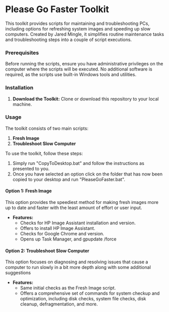 # Please Go Faster Toolkit

This toolkit provides scripts for maintaining and troubleshooting PCs, including options for refreshing system images and speeding up slow computers. Created by Jared Mingle, it simplifies routine maintenance tasks and troubleshooting steps into a couple of script executions.


### Prerequisites

Before running the scripts, ensure you have administrative privileges on the computer where the scripts will be executed. No additional software is required, as the scripts use built-in Windows tools and utilities.

### Installation

1. **Download the Toolkit:** Clone or download this repository to your local machine.

### Usage

The toolkit consists of two main scripts:

1. **Fresh Image**
2. **Troubleshoot Slow Computer**

To use the toolkit, follow these steps:

1. Simply run "CopyToDesktop.bat" and follow the instructions as presented to you.
2. Once you have selected an option click on the folder that has now been copied to your desktop and run "PleaseGoFaster.bat".


#### Option 1: Fresh Image

This option provides the speediest method for making fresh images more up to date and faster with the least amount of effort or user input.

- **Features:**
  - Checks for HP Image Assistant installation and version.
  - Offers to install HP Image Assistant.
  - Checks for Google Chrome and version.
  - Opens up Task Manager, and gpupdate /force

#### Option 2: Troubleshoot Slow Computer

This option focuses on diagnosing and resolving issues that cause a computer to run slowly in a bit more depth along with some additional suggestions

- **Features:**
  - Same initial checks as the Fresh Image script.
  - Offers a comprehensive set of commands for system checkup and optimization, including disk checks, system file checks, disk cleanup, defragmentation, and more.

